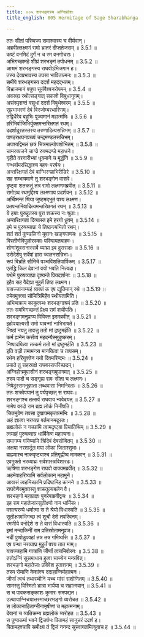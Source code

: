 ```yaml
---
title: ००५ शरभङ्गस्य अग्निप्रवेशः
title_english: 005 Hermitage of Sage Sharabhanga

---
```



ततः सीतां परिष्वज्य समाश्वास्य च वीर्यवान्।  
अब्रवील्लक्ष्मणं रामो भ्रातरं दीप्ततेजसम् ॥ 3.5.1 ॥   
कष्टं वनमिदं दुर्गं न च स्म वनगोचराः।  
अभिगच्छामहे शीघ्रं शरभङ्गं तपोधनम् ॥ 3.5.2 ॥   
आश्रमं शरभङ्गस्य राघवोऽभिजगाम ह।  
तस्य देवप्रभावस्य तपसा भावितात्मनः ॥ 3.5.3 ॥   
समीपे शरभङ्गस्य ददर्श महदद्भतम्।  
विभ्राजमानं वपुषा सूर्यवैश्वनरोपमम् ॥ 3.5.4 ॥   
अवरुह्य रथोत्सङ्गात् सकाशे विबुधानुगम्।  
असंस्पृशन्तं वसुधां ददर्श विबुधेश्वरम् ॥ 3.5.5 ॥   
सुप्रभाभरणं देवं विरजोम्बरधारिणम्।  
तद्विधैरेव बहुभिः पूज्यमानं महात्मभिः ॥ 3.5.6 ॥   
हरिभिर्वाजिभिर्युक्तमन्तरिक्षगतं रथम्।  
ददर्शादूरतस्तस्य तरुणादित्यसन्निभम् ॥ 3.5.7 ॥   
पाण्डरभ्रघनप्रख्यं चन्द्रमण्डलसन्निभम्।  
अपश्यद्विमलं छत्रं चित्रमाल्योपशोभितम् ॥ 3.5.8 ॥   
चामरव्यजने चाग्य्रे रुक्मदण्डे महाधने।  
गृहीते वरनारीभ्यां धूयमाने च मूर्द्धनि ॥ 3.5.9 ॥   
गन्धर्वामरसिद्धाश्च बहवः परर्षयः।  
अन्तरिक्षगतं देवं वाग्भिरग्य्राभिरीडिरे ॥ 3.5.10 ॥   
सह सम्भाषमाणे तु शरभङ्गेन वासवे।  
दृष्ट्वा शतक्रतुं तत्र रामो लक्ष्मणमब्रवीत् ॥ 3.5.11 ॥   
रामोऽथ रथमुद्दिश्य लक्ष्मणाय प्रदर्शयन् ॥ 3.5.12 ॥   
अर्चिष्मन्तं श्रिया जुष्टमद्भुतं पश्य लक्ष्मण।  
प्रतपन्तमिवादित्यमन्तरिक्षगतं रथम् ॥ 3.5.13 ॥   
ये हयाः पुरुहूतस्य पुरा शक्रस्य नः श्रुताः।  
अन्तरिक्षगता दिव्यास्त इमे हरयो ध्रुवम् ॥ 3.5.14 ॥   
इमे च पुरुषव्याघ्रा ये तिष्ठन्त्यभितो रथम्।  
शतं शतं कुण्डलिनो युवानः खङ्गपाणयः ॥ 3.5.15 ॥   
विस्तीर्णविपुलोरस्काः परिघायतबाहवः।  
शोणांशुवसनास्सर्वे व्याघ्रा इव दुरासदाः ॥ 3.5.16 ॥   
उरोदेशेषु सर्वेषां हारा ज्वलनसन्निभाः।  
रूपं बिभ्रति सौमित्रे पञ्चविंशतिवार्षिकम् ॥ 3.5.17 ॥   
एतद्धि किल देवानां वयो भवति नित्यदा।  
यथेमे पुरुषव्याघ्रा दृश्यन्ते प्रियदर्शानाः ॥ 3.5.18 ॥   
इहैव सह वैदेह्या मुहूर्तं तिष्ठ लक्ष्मण।  
यावज्जानाम्यहं व्यक्तं क एष द्युतिमान् रथे ॥ 3.5.19 ॥   
तमेवमुक्त्वा सौमित्रिमिहैव स्थीयतामिति।  
अभिचक्राम काकुत्स्थः शरभङ्गाश्रमं प्रति ॥ 3.5.20 ॥   
ततः समभिगच्छन्तं प्रेक्ष्य रामं शचीपतिः।  
शरभङ्गमनुप्राप्य विविक्त इदमब्रवीत् ॥ 3.5.21 ॥   
इहोपयात्यसौ रामो यावन्मां नाभिभाषते।  
निष्ठां नयतु तावत्तु ततो मां द्रष्टुमर्हति ॥ 3.5.22 ॥   
कर्म ह्यनेन कर्त्तव्यं महदन्यैस्सुदुष्करम्।  
निष्पादयित्वा तत्कर्म ततो मां द्रष्टुमर्हति ॥ 3.5.23 ॥   
इति वज्री तमामन्त्र्य मानयित्वा च तापसम्।  
रथेन हरियुक्तेन ययौ दिवमरिन्दमः ॥ 3.5.24 ॥   
प्रयाते तु सहस्राक्षे राघवस्सपरिच्छदम्।  
अग्निहोत्रमुपासीनं शरभङ्गमुपागमत् ॥ 3.5.25 ॥   
तस्य पादौ च सङ्गृह्य रामः सीता च लक्ष्मणः।  
निषेदुस्समनुज्ञाता लब्धवासा निमन्त्रिताः ॥ 3.5.26 ॥   
ततः शक्रोपयानं तु पर्यपृच्छत् स राघवः।  
शरभङ्गश्च तत्सर्वं राघवाय न्यवेदयत् ॥ 3.5.27 ॥   
मामेष वरदो राम ब्रह्म लोकं निनीषति।  
जितमुग्रेण तपसा दुष्प्रापमकृतात्मभिः ॥ 3.5.28 ॥   
अहं ज्ञात्वा नरव्यघ्र वर्तमानमदूरतः।  
ब्रह्मलोकं न गच्छामि त्वामदृष्ट्वा प्रियातिथिम् ॥ 3.5.29 ॥   
त्वयाहं पुरुषव्याघ्र धार्मिकेण महात्मना।  
समागम्य गमिष्यामि त्रिदिवं देवसोवितम् ॥ 3.5.30 ॥   
अक्षया नरशार्दूल मया लोका जिताश्शुभाः।  
ब्राह्म्याश्च नाकपृष्ट्याश्च प्रतिगृह्णीष्व मामकान् ॥ 3.5.31 ॥   
एवमुक्तो नरव्याघ्रः सर्वशास्त्रविशारदः।  
ऋषिणा शरभङ्गेण राघवो वाक्यमब्रवीत् ॥ 3.5.32 ॥   
अहमेवाहरिष्यामि सर्वलोकान् महामुने।  
आवासं त्वहमिच्छामि प्रदिष्टमिह कानने ॥ 3.5.33 ॥   
राघवेणैवमुक्तस्तु शक्रतुल्यबलेन वै।  
शरभङ्गो महाप्राज्ञः पुनरेवाब्रवीद्वचः ॥ 3.5.34 ॥   
इह राम महातेजास्सुतीक्ष्णो नाम धार्मिकः।  
वसत्यरण्ये धर्मात्मा स ते श्रेयो विधास्यति ॥ 3.5.35 ॥   
सुतीक्ष्णमभिगच्छ त्वं शुचौ देशे तपस्विनम्।  
रमणीये वनोद्देशे स ते वासं विधास्यति ॥ 3.5.36 ॥   
इमां मन्दाकिनीं राम प्रतिस्रोतामनुव्रज।  
नदीं पुष्पोडुपवहां तत्र तत्र गमिष्यसि ॥ 3.5.37 ॥   
एष पन्था नरव्याघ्र मुहूर्तं पश्य तात माम्।  
यावज्जहामि गात्राणि जीर्णां त्वचमिवोरगः ॥ 3.5.38 ॥   
ततोऽग्निं सुसमाधाय हुत्वा चाज्येन मन्त्रवित्।  
शरभङ्गो महातेजाः प्रविवेश हुताशनम् ॥ 3.5.39 ॥   
तस्य रोमाणि केशांश्च ददाहाग्निर्महात्मनः।  
जीर्णां त्वचं तथास्थीनि यच्च मांसं सशोणितम् ॥ 3.5.40 ॥   
सामस्तु विस्मितो भ्रात्रा भार्यया च सहात्मवान् ॥ 3.5.41 ॥   
स च पावकसङ्काशः कुमारः समपद्यत।  
उत्थायाग्निचयात्तस्माच्छरभङ्गो व्यरोचत ॥ 3.5.42 ॥   
स लोकानाहिताग्नीनामृषीणां च महात्मनाम्।  
देवानां च व्यतिक्रम्य ब्रह्मलोकं व्यरोहत ॥ 3.5.43 ॥   
स पुण्यकर्मा भवने द्विजर्षभः पितामहं सानुचरं ददर्श ह।  
पितामहश्चापि समीक्ष्य तं द्विजं ननन्द सुस्वागतमित्युवाच ह ॥ 3.5.44 ॥   